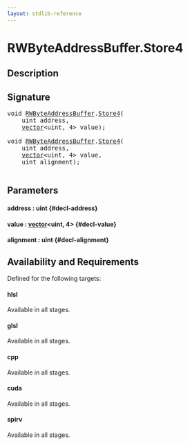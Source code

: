 ```yaml
---
layout: stdlib-reference
---
```


# RWByteAddressBuffer\.Store4

## Description





## Signature 

<pre>
void <a href="/stdlib-reference/types/RWByteAddressBuffer/index" class="code_type">RWByteAddressBuffer</a>.<a href="/stdlib-reference/types/RWByteAddressBuffer/Store4">Store4</a>(
    uint <span class='code_param'>address</span>,
    <a href="/stdlib-reference/types/vector/index" class="code_type">vector</a>&lt;uint, 4&gt; <span class='code_param'>value</span>);

void <a href="/stdlib-reference/types/RWByteAddressBuffer/index" class="code_type">RWByteAddressBuffer</a>.<a href="/stdlib-reference/types/RWByteAddressBuffer/Store4">Store4</a>(
    uint <span class='code_param'>address</span>,
    <a href="/stdlib-reference/types/vector/index" class="code_type">vector</a>&lt;uint, 4&gt; <span class='code_param'>value</span>,
    uint <span class='code_param'>alignment</span>);

</pre>

## Parameters

#### address  : uint {#decl-address}
#### value  : [vector](/stdlib-reference/types/vector/index)\<uint, 4\> {#decl-value}
#### alignment  : uint {#decl-alignment}

## Availability and Requirements

Defined for the following targets:

#### hlsl
Available in all stages.

#### glsl
Available in all stages.

#### cpp
Available in all stages.

#### cuda
Available in all stages.

#### spirv
Available in all stages.



